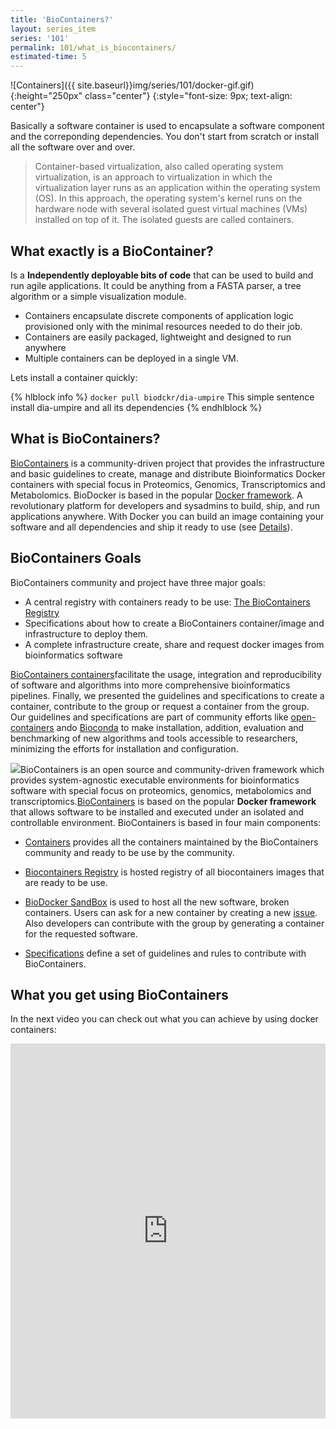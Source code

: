 ```yaml
---
title: 'BioContainers?'
layout: series_item
series: '101'
permalink: 101/what_is_biocontainers/
estimated-time: 5
---
```


![Containers]({{ site.baseurl}}img/series/101/docker-gif.gif){:height="250px" class="center"}
{:style="font-size: 9px; text-align: center"}  


Basically a software container <i class="fa fa-archive" aria-hidden="true"></i> is used to encapsulate a software component and the correponding dependencies. You don't start from scratch or install all the software over and over. 


>Container-based virtualization, also called operating system virtualization, is an approach to virtualization in which the virtualization layer
>runs as an application within the operating system (OS). In this approach, the operating system's kernel runs on the hardware node with several
>isolated guest virtual machines (VMs) installed on top of it. The isolated guests are called containers. 


What exactly is a BioContainer?
-------------------------------

Is a __Independently deployable bits of code__ that can be used to build and run agile applications. It could be anything from a FASTA parser, a tree algorithm or a simple visualization module.


- Containers encapsulate discrete components of application logic provisioned only with the minimal resources needed to do their job.
- Containers are easily packaged, lightweight and designed to run anywhere
- Multiple containers can be deployed in a single VM.

Lets install a container quickly: 

{% hlblock info %}
`docker pull biodckr/dia-umpire` This simple sentence install dia-umpire and all its dependencies
{% endhlblock %}


What is BioContainers?
----------------------

<a href="http://biocontainers.pro">BioContainers</a> is a community-driven project that provides the infrastructure and basic guidelines to create, manage and distribute Bioinformatics Docker containers with special focus in Proteomics, Genomics, Transcriptomics and Metabolomics.
BioDocker is based in the popular <a href="#what-is-docker">Docker framework</a>. A revolutionary platform for developers and sysadmins to build, ship, and run applications
anywhere. With Docker you can build an image containing your software and all dependencies and ship it ready to use (see <a href="#what-is-docker">Details</a>).

## BioContainers Goals

BioContainers community and project have three major goals:
 <ul>
  <li>A central registry with containers ready to be use: <a href="http://biocontainers.pro/registry">The BioContainers Registry</a></li>
  <li>Specifications about how to create a BioContainers container/image and infrastructure to deploy them.</li>
  <li>A complete infrastructure create, share and request docker images from bioinformatics software</li>
 </ul>

[BioContainers containers](https://github.com/BioContainers/containers)facilitate the usage, integration and reproducibility of software and algorithms into more comprehensive bioinformatics pipelines. 
Finally, we presented the guidelines and specifications to create a container, contribute to the group or request a container from the group. Our guidelines and specifications are part of community efforts like [open-containers](https://github.com/opencontainers) ando [Bioconda](https://bioconda.github.io/) to make installation, addition, evaluation and benchmarking of new algorithms and
tools accessible to researchers, minimizing the efforts for installation and configuration.



<img class="splashIcon" src="{{ site.baseurl}}img/series/101/toolbox-color.png">BioContainers is an open source and community-driven framework which provides system-agnostic executable environments for bioinformatics software with special focus on proteomics, genomics, metabolomics and transcriptomics.[BioContainers](http://biocontainers.pro) is based on
the popular **Docker framework** that allows software to be installed and executed under an isolated and controllable environment. BioContainers is based in four main components:

- [Containers](https://github.com/BioContainers/containers) provides all the containers maintained by the BioContainers community and ready to be use by the community.    

- [Biocontainers Registry](https://biocontainers.pro/registry) is hosted registry of all biocontainers images that are ready to be use.

- [BioDocker SandBox](https://github.com/BioContainers/sandbox) is used to host all the new software, broken containers. Users can ask for a new container by creating a new [issue](https://github.com/BioDocker/sandbox/issues). 
Also developers can contribute with the group by generating a container for the requested software. 

- [Specifications](https://github.com/BioContainers/specs) define a set of guidelines and rules to contribute with BioContainers.


<!--
* Easy to start:
* Easy to test
-->

What you get using BioContainers
--------------------------------

In the next video you can check out what you can achieve by using docker containers:


<iframe width="100%" height="600px" src="https://www.youtube.com/embed/aLipr7tTuA4" frameborder="0"></iframe>

